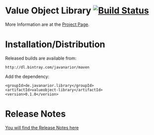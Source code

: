 # Value Object Library [![Build Status](https://travis-ci.org/javanarior/easter-lib.svg?branch=master)](https://travis-ci.org/javanarior/easter-lib)

More Information are at the [Project Page](http://javanarior.github.io/easter-lib).

# Installation/Distribution

Released builds are available from:

    http://dl.bintray.com/javanarior/maven

Add the dependency:

    <groupId>de.javanarior.library</groupId>
    <artifactId>valueobject-library</artifactId>
    <version>0.1.0</version>

# Release Notes

[You will find the Release Notes here](http://javanarior.github.io/easter-lib/changes-report.html)
